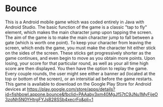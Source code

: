 # Bounce

This is a Android mobile game which was coded entirely in Java with Android Studio. The basic function of the game is a classic "tap to fly" element, which makes the main character jump upon tapping the screen. The aim of the game is to make the main character jump to fall between a gate (which is worth one point). To keep your character from leaving the screen, which ends the game, you must make the character hit either stick on the sides of the screen. These sticks get progressively shorter as the game continues, and even begin to move as you obtain more points. Upon losing, your score for that particular round, as well as your all time high score are then displayed. You then have the option to replay the game. Every couple rounds, the user might see either a banner ad (located at the top or bottom of the screen), or an intersitial ad before the game restarts. This game is available to download on the Google Play Store for Android devices at https://play.google.com/store/apps/details?id=fishbowl.appone.bounce&fbclid=PAAaby3xm40MgJf57tC9JNu1MyFijeO3zoNh5N0YHtrgFYJsB28SSb4xecrFo&pli=1
